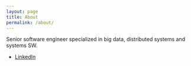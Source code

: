 ```yaml
---
layout: page
title: About
permalink: /about/
---
```


Senior software engineer specialized in big data, distributed systems and systems SW.

* [LinkedIn](https://www.linkedin.com/profile/view?id=AAIAAALPZgMB6IDHdUAobTg3UbkMGN76l7_AuwM&trk=nav_responsive_tab_profile)

